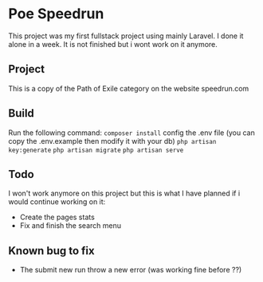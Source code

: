 # Poe Speedrun

This project was my first fullstack project using mainly Laravel.
I done it alone in a week. It is not finished but i wont work on it anymore.

## Project

This is a copy of the Path of Exile category on the website speedrun.com

## Build

Run the following command:
`composer install`
config the .env file (you can copy the .env.example then modify it with your db)
`php artisan key:generate`
`php artisan migrate`
`php artisan serve`

## Todo

I won't work anymore on this project but this is what I have planned if i would continue working on it:

-   Create the pages stats
-   Fix and finish the search menu

## Known bug to fix

-   The submit new run throw a new error (was working fine before ??)
